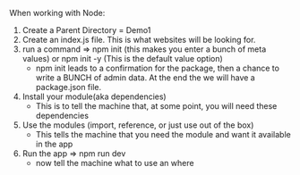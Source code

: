 When working with Node:

1. Create a Parent Directory = Demo1
2. Create an index.js file. This is what websites will be looking for.
3. run a command => npm init (this makes you enter a bunch of meta values) or npm init -y (This is the default value option)
    - npm init leads to a confirmation for the package, then a chance to write a BUNCH of admin data. At the end the we will have a package.json file.
4. Install your module(aka dependencies)
    - This is to tell the machine that, at some point, you will need these dependencies
5. Use the modules (import, reference, or just use out of the box)
    - This tells the machine that you need the module and want it available in the app
6. Run the app => npm run dev
    - now tell the machine what to use an where
